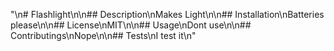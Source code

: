 "\n# Flashlight\n\n## Description\nMakes Light\n\n## Installation\nBatteries please\n\n## License\nMIT\n\n## Usage\nDont use\n\n## Contributings\nNope\n\n## Tests\nI test it\n"